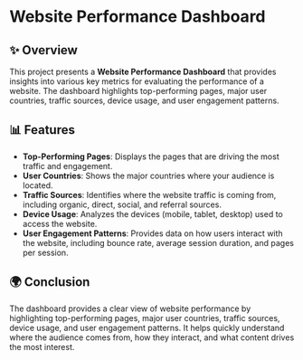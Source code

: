 # Website Performance Dashboard

## ✨ Overview

This project presents a **Website Performance Dashboard** that provides insights into various key metrics for evaluating the performance of a website. The dashboard highlights top-performing pages, major user countries, traffic sources, device usage, and user engagement patterns.

## 📊 Features

- **Top-Performing Pages**: Displays the pages that are driving the most traffic and engagement.
- **User Countries**: Shows the major countries where your audience is located.
- **Traffic Sources**: Identifies where the website traffic is coming from, including organic, direct, social, and referral sources.
- **Device Usage**: Analyzes the devices (mobile, tablet, desktop) used to access the website.
- **User Engagement Patterns**: Provides data on how users interact with the website, including bounce rate, average session duration, and pages per session.

## 🌍 Conclusion

The dashboard provides a clear view of website performance by highlighting top-performing pages, major user countries, traffic sources, device usage, and user engagement patterns. It helps quickly understand where the audience comes from, how they interact, and what content drives the most interest.
